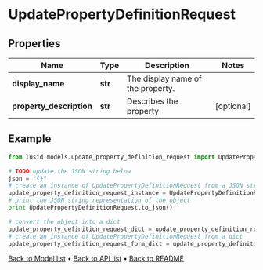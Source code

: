 # UpdatePropertyDefinitionRequest


## Properties
Name | Type | Description | Notes
------------ | ------------- | ------------- | -------------
**display_name** | **str** | The display name of the property. | 
**property_description** | **str** | Describes the property | [optional] 

## Example

```python
from lusid.models.update_property_definition_request import UpdatePropertyDefinitionRequest

# TODO update the JSON string below
json = "{}"
# create an instance of UpdatePropertyDefinitionRequest from a JSON string
update_property_definition_request_instance = UpdatePropertyDefinitionRequest.from_json(json)
# print the JSON string representation of the object
print UpdatePropertyDefinitionRequest.to_json()

# convert the object into a dict
update_property_definition_request_dict = update_property_definition_request_instance.to_dict()
# create an instance of UpdatePropertyDefinitionRequest from a dict
update_property_definition_request_form_dict = update_property_definition_request.from_dict(update_property_definition_request_dict)
```
[Back to Model list](../README.md#documentation-for-models) &#8226; [Back to API list](../README.md#documentation-for-api-endpoints) &#8226; [Back to README](../README.md)


